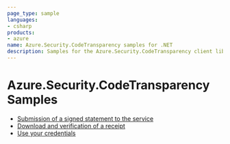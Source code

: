 ```yaml
---
page_type: sample
languages:
- csharp
products:
- azure
name: Azure.Security.CodeTransparency samples for .NET
description: Samples for the Azure.Security.CodeTransparency client library.
---
```


# Azure.Security.CodeTransparency Samples

- [Submission of a signed statement to the service](https://github.com/Azure/azure-sdk-for-net/blob/main/sdk/confidentialledger/Azure.Security.CodeTransparency/samples/Sample1_HelloWorld.md)
- [Download and verification of a receipt](https://github.com/Azure/azure-sdk-for-net/blob/main/sdk/confidentialledger/Azure.Security.CodeTransparency/samples/Sample2_ReceiptDownloadVerification.md)
- [Use your credentials](https://github.com/Azure/azure-sdk-for-net/blob/main/sdk/confidentialledger/Azure.Security.CodeTransparency/samples/Sample3_UseYourCredentials.md)
